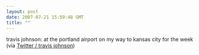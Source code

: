 ```yaml
---
layout: post
date: 2007-07-21 15:59:48 GMT
title: ""
---
```

travis johnson: at the portland airport on my way to kansas city for the week (via <a href="http://twitter.com/travisj/statuses/161244062">Twitter / travis johnson</a>)